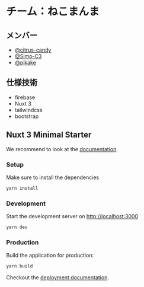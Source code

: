 # チーム：ねこまんま

## メンバー

- [@citrus-candy](https://github.com/citrus-candy)
- [@Simo-C3](https://github.com/Simo-C3)
- [@pikake](https://github.com/pikake)

## 仕様技術

- firebase
- Nuxt 3
- tailwindcss
- bootstrap

## Nuxt 3 Minimal Starter

We recommend to look at the [documentation](https://v3.nuxtjs.org).

### Setup

Make sure to install the dependencies

```bash
yarn install
```

### Development

Start the development server on <http://localhost:3000>

```bash
yarn dev
```

### Production

Build the application for production:

```bash
yarn build
```

Checkout the [deployment documentation](https://v3.nuxtjs.org/docs/deployment).
